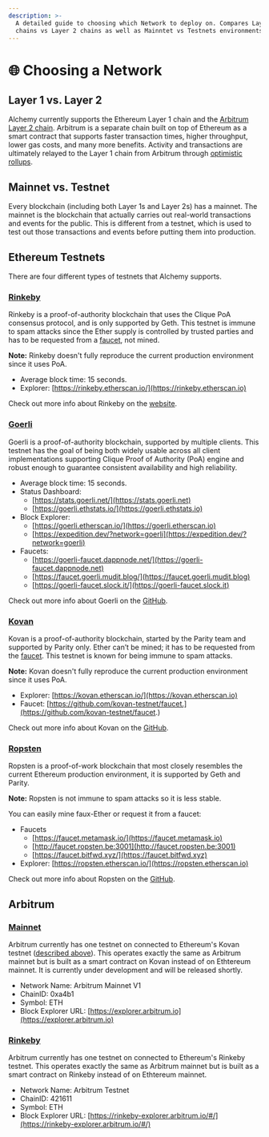 ```yaml
---
description: >-
  A detailed guide to choosing which Network to deploy on. Compares Layer 1
  chains vs Layer 2 chains as well as Mainntet vs Testnets environments.
---
```


# 🌐 Choosing a Network

## Layer 1 vs. Layer 2

Alchemy currently supports the Ethereum Layer 1 chain and the [Arbitrum Layer 2 chain](https://www.alchemy.com/layer2/arbitrum). Arbitrum is a separate chain built on top of Ethereum as a smart contract that supports faster transaction times, higher throughput, lower gas costs, and many more benefits. Activity and transactions are ultimately relayed to the Layer 1 chain from Arbitrum through [optimistic rollups](https://developer.offchainlabs.com/docs/rollup\_basics).

## Mainnet vs. Testnet

Every blockchain (including both Layer 1s and Layer 2s) has a mainnet. The mainnet is the blockchain that actually carries out real-world transactions and events for the public. This is different from a testnet, which is used to test out those transactions and events before putting them into production.

## Ethereum Testnets

There are four different types of testnets that Alchemy supports.

### [**Rinkeby**](https://rinkeby.etherscan.io)

Rinkeby is a proof-of-authority blockchain that uses the Clique PoA consensus protocol, and is only supported by Geth. This testnet is immune to spam attacks since the Ether supply is controlled by trusted parties and has to be requested from a [faucet](https://faucet.rinkeby.io), not mined.

**Note:** Rinkeby doesn't fully reproduce the current production environment since it uses PoA.

* Average block time: 15 seconds.
* Explorer: [https://rinkeby.etherscan.io/](https://rinkeby.etherscan.io)

Check out more info about Rinkeby on the [website](https://www.rinkeby.io).

### [**Goerli**](https://goerli.etherscan.io)

Goerli is a proof-of-authority blockchain, supported by multiple clients. This testnet has the goal of being both widely usable across all client implementations supporting Clique Proof of Authority (PoA) engine and robust enough to guarantee consistent availability and high reliability.

* Average block time: 15 seconds.
* Status Dashboard:
  * [https://stats.goerli.net/](https://stats.goerli.net)
  * [https://goerli.ethstats.io/](https://goerli.ethstats.io)
* Block Explorer:
  * [https://goerli.etherscan.io/](https://goerli.etherscan.io)
  * [https://expedition.dev/?network=goerli](https://expedition.dev/?network=goerli)
* Faucets:
  * [https://goerli-faucet.dappnode.net/](https://goerli-faucet.dappnode.net)
  * [https://faucet.goerli.mudit.blog/](https://faucet.goerli.mudit.blog)
  * [https://goerli-faucet.slock.it/](https://goerli-faucet.slock.it)

Check out more info about Goerli on the [GitHub](https://github.com/goerli/testnet).

### [**Kovan**](https://kovan.etherscan.io)

Kovan is a proof-of-authority blockchain, started by the Parity team and supported by Parity only. Ether can’t be mined; it has to be requested from the [faucet](https://github.com/kovan-testnet/faucet). This testnet is known for being immune to spam attacks.

**Note:** Kovan doesn't fully reproduce the current production environment since it uses PoA.

* Explorer: [https://kovan.etherscan.io/](https://kovan.etherscan.io)
* Faucet: [https://github.com/kovan-testnet/faucet.](https://github.com/kovan-testnet/faucet.)

Check out more info about Kovan on the [GitHub](https://github.com/kovan-testnet/proposal).

### [**Ropsten**](https://ropsten.etherscan.io)

Ropsten is a proof-of-work blockchain that most closely resembles the current Ethereum production environment, it is supported by Geth and Parity.

**Note:** Ropsten is not immune to spam attacks so it is less stable.

You can easily mine faux-Ether or request it from a faucet:

* Faucets
  * [https://faucet.metamask.io/](https://faucet.metamask.io)
  * [http://faucet.ropsten.be:3001](http://faucet.ropsten.be:3001)
  * [https://faucet.bitfwd.xyz/](https://faucet.bitfwd.xyz)
* Explorer: [https://ropsten.etherscan.io/](https://ropsten.etherscan.io)

Check out more info about Ropsten on the [GitHub](https://github.com/ethereum/ropsten).

## Arbitrum

### [Mainnet](https://developer.offchainlabs.com/docs/developer\_quickstart)

Arbitrum currently has one testnet on connected to Ethereum's Kovan testnet ([described ](choosing-a-network.md#kovan)[above](choosing-a-network.md#kovan)). This operates exactly the same as Arbitrum mainnet but is built as a smart contract on Kovan instead of on Ethtereum mainnet. It is currently under development and will be released shortly.

* Network Name: Arbitrum Mainnet V1
* ChainID: 0xa4b1
* Symbol: ETH
* Block Explorer URL: [https://explorer.arbitrum.io](https://explorer.arbitrum.io)

### [Rinkeby](https://developer.offchainlabs.com/docs/public\_testnet)

Arbitrum currently has one testnet on connected to Ethereum's Rinkeby testnet. This operates exactly the same as Arbitrum mainnet but is built as a smart contract on Rinkeby instead of on Ethtereum mainnet.

* Network Name: Arbitrum Testnet
* ChainID: 421611
* Symbol: ETH
* Block Explorer URL: [https://rinkeby-explorer.arbitrum.io/#/](https://rinkeby-explorer.arbitrum.io/#/)
